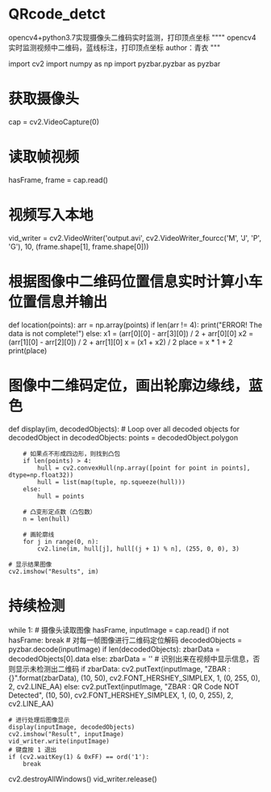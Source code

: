 # QRcode_detct
opencv4+python3.7实现摄像头二维码实时监测，打印顶点坐标
""""
opencv4实时监测视频中二维码，蓝线标注，打印顶点坐标
author：青衣
"""

import cv2
import numpy as np
import pyzbar.pyzbar as pyzbar

# 获取摄像头
cap = cv2.VideoCapture(0)
# 读取帧视频
hasFrame, frame = cap.read()
# 视频写入本地
vid_writer = cv2.VideoWriter('output.avi', cv2.VideoWriter_fourcc('M', 'J', 'P', 'G'), 10,
                             (frame.shape[1], frame.shape[0]))


# 根据图像中二维码位置信息实时计算小车位置信息并输出
def location(points):
    arr = np.array(points)
    if len(arr != 4):
        print("ERROR! The data is not complete!")
    else:
        x1 = (arr[0][0] - arr[3][0]) / 2 + arr[0][0]
        x2 = (arr[1][0] - arr[2][0]) / 2 + arr[1][0]
        x = (x1 + x2) / 2
        place = x * 1 + 2
        print(place)


# 图像中二维码定位，画出轮廓边缘线，蓝色
def display(im, decodedObjects):
    # Loop over all decoded objects
    for decodedObject in decodedObjects:
        points = decodedObject.polygon

        # 如果点不形成四边形，则找到凸包
        if len(points) > 4:
            hull = cv2.convexHull(np.array([point for point in points], dtype=np.float32))
            hull = list(map(tuple, np.squeeze(hull)))
        else:
            hull = points

        # 凸变形定点数（凸包数）
        n = len(hull)

        # 画轮廓线
        for j in range(0, n):
            cv2.line(im, hull[j], hull[(j + 1) % n], (255, 0, 0), 3)

    # 显示结果图像
    cv2.imshow("Results", im)


# 持续检测
while 1:
    # 摄像头读取图像
    hasFrame, inputImage = cap.read()
    if not hasFrame:
        break
    # 对每一帧图像进行二维码定位解码
    decodedObjects = pyzbar.decode(inputImage)
    if len(decodedObjects):
        zbarData = decodedObjects[0].data
    else:
        zbarData = ''
    # 识别出来在视频中显示信息，否则显示未检测出二维码
    if zbarData:
        cv2.putText(inputImage, "ZBAR : {}".format(zbarData), (10, 50), cv2.FONT_HERSHEY_SIMPLEX, 1, (0, 255, 0), 2,
                    cv2.LINE_AA)
    else:
        cv2.putText(inputImage, "ZBAR : QR Code NOT Detected", (10, 50), cv2.FONT_HERSHEY_SIMPLEX, 1, (0, 0, 255), 2,
                    cv2.LINE_AA)

    # 进行处理后图像显示
    display(inputImage, decodedObjects)
    cv2.imshow("Result", inputImage)
    vid_writer.write(inputImage)
    # 键盘按 1 退出
    if (cv2.waitKey(1) & 0xFF) == ord('1'):
        break
cv2.destroyAllWindows()
vid_writer.release()
